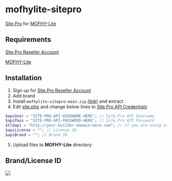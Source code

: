 # mofhylite-sitepro
[Site.Pro](https://site.pro) for [MOFHY-Lite](https://github.com/NXTS-Developers/MOFHY-Lite)
## Requirements
[Site.Pro Reseller Account](https://site.pro/Reselling-Prices/)

[MOFHY-Lite](https://github.com/NXTS-Developers/MOFHY-Lite)
## Installation
1. Sign up for [Site.Pro Reseller Account](https://site.pro/Reselling-Prices/)
2. Add brand
3. Install ``mofhylite-sitepro-main.zip`` [(link)](https://github.com/OverdueWeevil2/mofhylite-sitepro/archive/refs/heads/main.zip) and extract
4. Edit [site.php](site.php#L23-L27) and change below lines to [Site.Pro API Credentials](https://site.pro/My-Licenses/)
```php
$apiUser = "SITE-PRO-API-USERNAME-HERE"; // Site.Pro API Username
$apiPass = "SITE-PRO-API-PASSWORD-HERE"; // Site.Pro API Password
$tldapi = "http://your-builder-domain-here.com"; // if you are using on-premises type your builder domain else type https://site.pro
$apiLicense = ""; // License ID
$apiBrand = ""; // Brand ID
```
5. Upload files to **MOFHY-Lite** directory
## Brand/License ID
![](https://user-images.githubusercontent.com/67264530/154498698-efde4511-daf6-44c9-b162-5e9ae174bd84.png)
